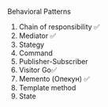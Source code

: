 Behavioral Patterns

1. Chain of responsibility ✅
2. Mediator ✅
3. Stategy
4. Command
5. Publisher-Subscriber
6. Visitor Go✅
7. Memento (Опекун) ✅
8. Template method
9. State 
